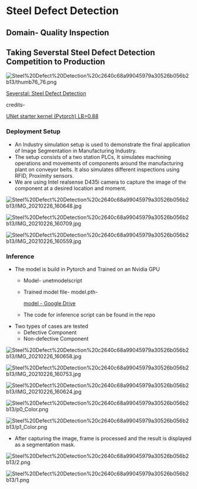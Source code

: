 # Steel Defect Detection

## Domain- Quality Inspection

## Taking Severstal Steel Defect Detection Competition to Production

![Steel%20Defect%20Detection%20c2640c68a99045979a30526b056b2b13/thumb76_76.png](Steel%20Defect%20Detection%20c2640c68a99045979a30526b056b2b13/thumb76_76.png)

[Severstal: Steel Defect Detection](https://www.kaggle.com/c/severstal-steel-defect-detection)

credits- 

[UNet starter kernel (Pytorch) LB>0.88](https://www.kaggle.com/rishabhiitbhu/unet-starter-kernel-pytorch-lb-0-88/data?select=train.csv)

### Deployment Setup

- An Industry simulation setup is used to demonstrate the final application of Image Segmentation in Manufacturing Industry.
- The setup consists of a two station PLCs, It simulates machining operations and movements of components around the manufacturing plant on conveyor belts. It also simulates different inspections using RFID, Proximity sensors.
- We are using Intel realsense D435i camera to capture the image of the component at a desired location and moment.

  

![Steel%20Defect%20Detection%20c2640c68a99045979a30526b056b2b13/IMG_20210226_160648.jpg](Steel%20Defect%20Detection%20c2640c68a99045979a30526b056b2b13/IMG_20210226_160648.jpg)

![Steel%20Defect%20Detection%20c2640c68a99045979a30526b056b2b13/IMG_20210226_160709.jpg](Steel%20Defect%20Detection%20c2640c68a99045979a30526b056b2b13/IMG_20210226_160709.jpg)

![Steel%20Defect%20Detection%20c2640c68a99045979a30526b056b2b13/IMG_20210226_160559.jpg](Steel%20Defect%20Detection%20c2640c68a99045979a30526b056b2b13/IMG_20210226_160559.jpg)

### Inference

- The model is build in Pytorch and Trained on an Nvidia GPU
    - Model- unetmodelscript
    - Trained model file- model.pth-

        [model - Google Drive](https://drive.google.com/drive/folders/1oSMs4X-fH6TStNBZZeXti9s1CGiE_BY3?usp=sharing)

    - The code for inference script can be found in the repo
- Two types of cases are tested
    - Defective Component
    - Non-defective Component

![Steel%20Defect%20Detection%20c2640c68a99045979a30526b056b2b13/IMG_20210226_160658.jpg](Steel%20Defect%20Detection%20c2640c68a99045979a30526b056b2b13/IMG_20210226_160658.jpg)

![Steel%20Defect%20Detection%20c2640c68a99045979a30526b056b2b13/IMG_20210226_160753.jpg](Steel%20Defect%20Detection%20c2640c68a99045979a30526b056b2b13/IMG_20210226_160753.jpg)

![Steel%20Defect%20Detection%20c2640c68a99045979a30526b056b2b13/IMG_20210226_160624.jpg](Steel%20Defect%20Detection%20c2640c68a99045979a30526b056b2b13/IMG_20210226_160624.jpg)

![Steel%20Defect%20Detection%20c2640c68a99045979a30526b056b2b13/p0_Color.png](Steel%20Defect%20Detection%20c2640c68a99045979a30526b056b2b13/p0_Color.png)

![Steel%20Defect%20Detection%20c2640c68a99045979a30526b056b2b13/p1_Color.png](Steel%20Defect%20Detection%20c2640c68a99045979a30526b056b2b13/p1_Color.png)

- After capturing the image, frame is processed and the result is displayed as a segmentation mask.

![Steel%20Defect%20Detection%20c2640c68a99045979a30526b056b2b13/2.png](Steel%20Defect%20Detection%20c2640c68a99045979a30526b056b2b13/2.png)

![Steel%20Defect%20Detection%20c2640c68a99045979a30526b056b2b13/1.png](Steel%20Defect%20Detection%20c2640c68a99045979a30526b056b2b13/1.png)